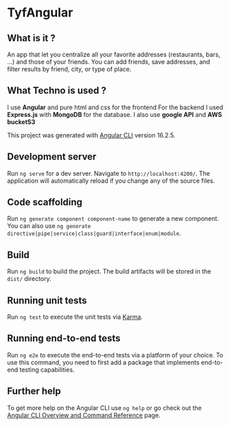# TyfAngular

## What is it ?

An app that let you centralize all your favorite addresses (restaurants, bars, ...) and those of your friends. You can add friends, save addresses, and filter results by friend, city, or type of place.

## What Techno is used ?

I use **Angular** and pure html and css for the frontend
For the backend I used **Express.js** with **MongoDB** for the database.
I also use **google API** and **AWS bucketS3**




This project was generated with [Angular CLI](https://github.com/angular/angular-cli) version 16.2.5.

## Development server

Run `ng serve` for a dev server. Navigate to `http://localhost:4200/`. The application will automatically reload if you change any of the source files.

## Code scaffolding

Run `ng generate component component-name` to generate a new component. You can also use `ng generate directive|pipe|service|class|guard|interface|enum|module`.

## Build

Run `ng build` to build the project. The build artifacts will be stored in the `dist/` directory.

## Running unit tests

Run `ng test` to execute the unit tests via [Karma](https://karma-runner.github.io).

## Running end-to-end tests

Run `ng e2e` to execute the end-to-end tests via a platform of your choice. To use this command, you need to first add a package that implements end-to-end testing capabilities.

## Further help

To get more help on the Angular CLI use `ng help` or go check out the [Angular CLI Overview and Command Reference](https://angular.io/cli) page.
